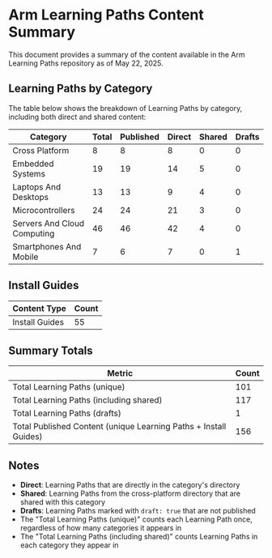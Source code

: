 # Arm Learning Paths Content Summary

This document provides a summary of the content available in the Arm Learning Paths repository as of May 22, 2025.

## Learning Paths by Category

The table below shows the breakdown of Learning Paths by category, including both direct and shared content:

| Category | Total | Published | Direct | Shared | Drafts |
|----------|-------|-----------|--------|--------|--------|
| Cross Platform | 8 | 8 | 8 | 0 | 0 |
| Embedded Systems | 19 | 19 | 14 | 5 | 0 |
| Laptops And Desktops | 13 | 13 | 9 | 4 | 0 |
| Microcontrollers | 24 | 24 | 21 | 3 | 0 |
| Servers And Cloud Computing | 46 | 46 | 42 | 4 | 0 |
| Smartphones And Mobile | 7 | 6 | 7 | 0 | 1 |

## Install Guides

| Content Type | Count |
|--------------|-------|
| Install Guides | 55 |

## Summary Totals

| Metric | Count |
|--------|-------|
| Total Learning Paths (unique) | 101 |
| Total Learning Paths (including shared) | 117 |
| Total Learning Paths (drafts) | 1 |
| Total Published Content (unique Learning Paths + Install Guides) | 156 |

## Notes

- **Direct**: Learning Paths that are directly in the category's directory
- **Shared**: Learning Paths from the cross-platform directory that are shared with this category
- **Drafts**: Learning Paths marked with `draft: true` that are not published
- The "Total Learning Paths (unique)" counts each Learning Path once, regardless of how many categories it appears in
- The "Total Learning Paths (including shared)" counts Learning Paths in each category they appear in
